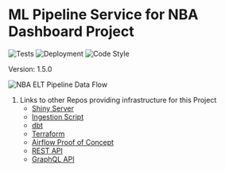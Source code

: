 # ML Pipeline Service for NBA Dashboard Project
![Tests](https://github.com/jyablonski/nba_elt_mlflow/actions/workflows/test_ml.yml/badge.svg) ![Deployment](https://github.com/jyablonski/nba_elt_mlflow/actions/workflows/deploy_ml.yml/badge.svg) ![Code Style](https://img.shields.io/badge/code%20style-black-000000.svg)

Version: 1.5.0

![NBA ELT Pipeline Data Flow](https://github.com/jyablonski/nba_elt_mlflow/assets/16946556/c14625e9-c08f-4806-aacc-a22d6f338c81)

1. Links to other Repos providing infrastructure for this Project
    * [Shiny Server](https://github.com/jyablonski/NBA-Dashboard)
    * [Ingestion Script](https://github.com/jyablonski/python_docker)
    * [dbt](https://github.com/jyablonski/nba_elt_dbt)
    * [Terraform](https://github.com/jyablonski/aws_terraform)
    * [Airflow Proof of Concept](https://github.com/jyablonski/nba_elt_airflow)
    * [REST API](https://github.com/jyablonski/nba_elt_rest_api)
    * [GraphQL API](https://github.com/jyablonski/graphql_praq)